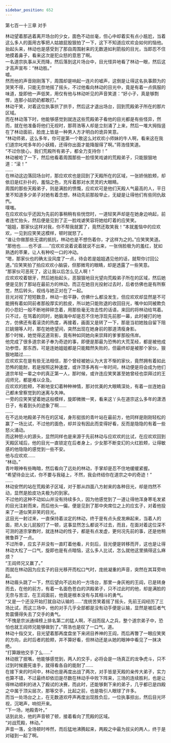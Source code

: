 ```yaml
---
sidebar_position: 652
---
```

 第七百一十三章 对手


林动望着那逃着离开场台的少女，面色不动丝毫，但心中却着实有点小尴尬，当着这么多人的面用古筝把人姑娘屁股狠拍了一下，这下不知道应欢欢会如何的恼他。  
抬起头来，林动也是感受到了那自周围射来的无数道如利箭般的目光，当即忍不住地摸着鼻子，看来这次是犯众怒的意思了啊。  
一名道宗执事从天而降，然后落到这片场台中，目光怪异地看了林动一眼，然后这才高声宣布：“林动胜。”  
嘘。  
然而他的声音刚刚落下，周围却是响起一连片的嘘声，这倒是让得这名执事颇为的哭笑不得，只能无奈地摇了摇头，不过他看向林动的目光中，竟是有着一点佩服的味道，旋即他一声低笑，用仅有他与林动听见的声音笑道：“好小子，真是够剽悍，连那小姑奶奶都敢打。”  
林动干笑，对着这位执事拱了拱手，然后这才退出场台，回到荒殿弟子所在的那片区域。  
而在林动落下时，他能够感觉到就连这些荒殿弟子看他的目光都是有些怪异，然而，就在他准备将他们无视时，那蒋浩等人却是立刻涌了上来，然后一堆大拇指竖在了林动面前，脸庞上皆是一种男人方才明白的诡异笑意。  
“林动师弟，这么多年，你可是第一个敢这么对欢欢小师妹的牛人啊，看来这在我们道宗叱咤多年的小妖精，还得你出面才能降服得了啊。”蒋浩怪笑道。  
“不过你放心，我们荒殿所有弟子，都全力支持你！”  
林动被呛了一下，然后他看着周围那些一脸怪笑戏谑的荒殿弟子，只能狠狠地道：“滚！”  
……  
在林动这边落回场台时，那应欢欢也是回到了天殿所在的区域，一张娇俏脸颊，却依旧是红扑扑的，羞恼之色，充斥着那对水灵灵的大眼睛。  
周围的那些天殿弟子，则是满脸的愤慨，应欢欢可是他们天殿人气最高的人，平日里不知道多少弟子对她有着念想，林动先前那般举止，无疑是让得他们有些同仇敌忾。  
噗嗤。  
在应欢欢似乎还因为先前的事稍稍有些恍惚时，一道轻笑声却是在她身边响起，前者连忙抬头，然后便是见到了正一脸戏谑笑容将她给盯着的应笑笑。  
“姐姐，那家伙这样对我，你不帮我就罢了，竟然还取笑我！”本就羞恼中的应欢欢，一见到应笑笑这模样，顿时就怒了。  
“谁让你做那些无谓的抵抗，林动也是不想伤着你，才这样为之的。”应笑笑笑道。  
“那他也……也不该……”应欢欢说着说着就说不出来，一张俏脸极为的羞红，犹如熟透的苹果，让人有种咬一口的冲动。  
“嗯，那家伙也的确太没风度了一点，待会若是姐姐遇见他的话，就帮你讨回公道。”应笑笑拍了拍应欢欢小脑袋，但那微弯的眼睛，却是透露了一些笑意。  
“那家伙可恶死了，这让我以后怎么见人啊！”  
应欢欢咬着银牙，然后她抬起头，恶狠狠地目光望向荒殿弟子所在的区域，然后她便是见到了那站在最前方的林动，而正在她目光投射过去时，后者仿佛也是有所察觉，然后转头，视线与她正对在了一起。  
目光对视了短短数息，林动一脸平静，仿佛什么都没发生，但应欢欢却显然是不可能拥有着如同前者那般厚实的脸皮，所以她只能败退的收回目光，嘴中如同被欺负的小怨妇一般不断地碎碎念着，用那些毫无攻击性的话语，来回的将林动给骂着。  
只不过，在骂着的同时，她脑海中却是忍不住地浮现先前那一幕，此时被打的地方，仿佛还有着滚烫的热度，再接着，画面又是转了一下，那是当初她独自留下阻拦姚翎等人时，那在她绝望间，突然出现在她身前的那道清瘦身影。  
那个时候，她觉得这道背影，竟有种如同她向来崇拜的爹爹那般伟岸。  
他完成了很多道宗弟子奉为奇迹的事，即便是那最为恐怖的大荒芜经，都是被他成功参悟，那东西，可是连她姐姐都是只能黯然失败的，但最终却是被那个家伙，狠狠地踏过……  
应欢欢实在是有些无法相信，那个曾经被她认为大言不惭的家伙，竟然拥有着如此恐怖的能耐，若是按照这种速度，或许顶多再有一年时间，林动便是将会成为他们道宗年轻一辈之中的真正第一人，那时候，或许连应笑笑甚至她曾经也崇拜过的王阎师兄，都是难以企及。  
应欢欢的脸颊，不断地变幻着种种神情，那对优美的大眼睛深处，有着一丝连她自己都未曾察觉到的迷离与失神。  
一旁的应笑笑望着她这般模样，旋即微微一笑，看来这丫头在道宗这么多年的潇洒日子，有着到头的迹象了啊……  
……  
在不远处地殿弟子所在的区域，身形挺拔的青叶站在最前方，他同样是刚刚轻松的赢了一场比试，不过他的面色，却并没有因此而变得好看，反而是隐隐的有着一些怒火涌动。  
而这种怒火的源头，显然同样也是来源于先前林动与应欢欢的比试，在应欢欢回到天殿区域后，他的目光一直锁定在后者身上，少女那不断变幻的火红脸颊，让得敏感的他隐隐的感觉到一些不安。  
他与应欢欢……  
“林动。”  
青叶眼神有些晦暗，然后看向了远处的林动，手掌却是忍不住地缓缓紧握。  
“希望待会比试，你不要与我碰上，不然，我会终结你在道宗之中的奇迹！”  
……  
林动安然的站在荒殿弟子区域，对于那从四面八方射来的各种目光，却是岿然不动，显然是脸皮功夫极为的到家。  
不过他的这种不动如山并没有持续多久，因为他感觉到了一道让得他浑身寒毛发紧的目光注射而来，而后他头一偏，便是见到了那中央席位之上的应玄子，对着他投来了一道似笑非笑的目光。  
这目光一射过来，一直保持着淡定的林动，终于是有点头皮发麻起来，当着人的面，把人女儿屁股打了一顿，这事显然怎么都说不过去，而且，在面对着这位深不可测的道宗掌教时，就连林动的性子，都是有点发虚，更何况先前的事，还是他稍微鲁莽了一点。  
不过所幸，应玄子并没有一直盯着他看，片刻后，目光便是转移而开，这也是让得林动大松了一口气，旋即也是有点暗恼，这么多人比试，怎么就他这里搞得这么麻烦？  
“王阎师兄又赢了。”  
而就在林动因为应玄子的目光移开而松口气时，庞统凝重的声音，突然在其耳旁响起。  
林动眉头跳了一下，然后望向不远处的一方场台，那里一身灰袍的王阎，已是转身而去，在他的前方，有着一名面色苍白的洪殿弟子，只不过此时的他，却是满脸的无奈与苦涩，在王阎面前，他竟是根本没有与其相斗的勇气。  
“又是一个还没开始打就自动认输的……”庞统苦笑着摇了摇头，先前王阎经历了三场比试，而这三场中，他的对手几乎全部都是没有动手便是认输，显然是被后者气势震慑得失去了交手的勇气。  
“不愧是宗派通缉榜上排名第二的猛人啊，不战而屈人之兵，整个道宗弟子中，恐怕也就王阎师兄能够做到了。”蒋浩也是叹了一口气，道。  
林动十指交叉，目光望着那再度盘坐下来闭目养神的王阎，而后再瞥了一眼应笑笑的方向，此时后者的脸颊，并不算好看，但林动还是从她的眼神中看见了一抹决绝。  
“打算跟他交手了么……”  
林动抿了抿嘴，他能够感觉到，两人的交手，必将会是一场真正的龙争虎斗，只不过到时候鹿死谁手，就得看各自的能耐了……  
在接下来的时间中，林动也是再度出战了两次，对手皆是天殿的亲传大弟子，实力也算不错，不过最终却依旧是尽数在林动手中败下阵来，三场的连续胜利，也是让得林动顺利的进入了殿试的决赛，而此时，还能够剩下来的弟子，几乎都已是四殿之中属于顶尖层次，那等交手，比起之前，也是吸引人眼球了许多。  
而当一处场台之上，在无数道欢呼声再度出现胜负后，一位执事掠出，然后目光环视，沉喝声，响彻开来。  
“下一场，地殿青叶。”  
话到此处，他的声音顿了顿，接着看向了荒殿的区域。  
“对战荒殿，林动。”  
声音一落，全场顿时哗然，而后猛地沸腾起来，两殿之中最为拔尖的两人，终于是对碰到一起了啊。  
  
  
